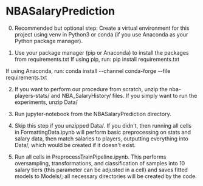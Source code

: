 # NBASalaryPrediction

0) Recommended but optional step: Create a virtual environment for this project
using venv in Python3 or conda (if you use Anaconda as your Python package
manager).

1) Use your package manager (pip or Anaconda) to install the packages from
requirements.txt
  If using pip, run:
    pip install requirements.txt

  If using Anaconda, run:
    conda install --channel conda-forge --file requirements.txt

2) If you want to perform our procedure from scratch, unzip the
nba-players-stats/ and NBA_SalaryHistory/ files. If you simply want to run the
experiments, unzip Data/

3) Run jupyter-notebook from the NBASalaryPrediction directory.

4) Skip this step if you unzipped Data/. If you didn't, then running all cells
in FormattingData.ipynb will perform basic preprocessing on stats and salary
data, then match salaries to players, outputting everything into Data/, which
would be created if it doesn't exist.

5) Run all cells in PreprocessTrainPipeline.ipynb. This performs oversampling,
transformations, and classification of samples into 10 salary tiers (this
parameter can be adjusted in a cell) and saves fitted models to Models/; all
necessary directories will be created by the code.
